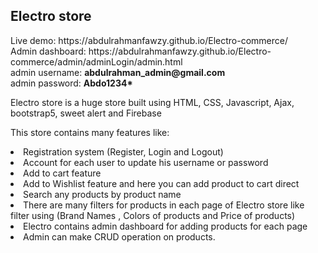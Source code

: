 ## Electro store
<div>
  Live demo: https://abdulrahmanfawzy.github.io/Electro-commerce/
</div>
<div>
  Admin dashboard: https://abdulrahmanfawzy.github.io/Electro-commerce/admin/adminLogin/admin.html
</div>
<div>admin username: <strong>abdulrahman_admin@gmail.com</strong></div>
<div>admin password: <strong>Abdo1234*</strong></div>

Electro store is a huge store built using HTML, CSS, Javascript, Ajax, bootstrap5, sweet alert and Firebase

This store contains many features like:

<li>Registration system (Register, Login and Logout)</li>
<li>Account for each user to update his username or password</li>
<li>Add to cart feature</li>
<li>Add to Wishlist feature and here you can add product to cart direct</li>
<li>Search any products by product name</li>
<li>There are many filters for products in each page of Electro store like filter using (Brand Names , Colors of products and Price of products)</li>
<li>Electro contains admin dashboard for adding products for each page</li>
<li>Admin can make CRUD operation on products.</li>
